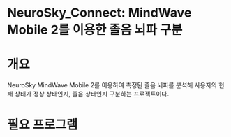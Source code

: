 # NeuroSky_Connect: MindWave Mobile 2를 이용한 졸음 뇌파 구분
# 개요
NeuroSky MindWave Mobile 2를 이용하여 측정된 졸음 뇌파를 분석해 
사용자의 현재 상태가 정상 상태인지, 졸음 상태인지 구분하는 프로젝트이다.


# 필요 프로그램
